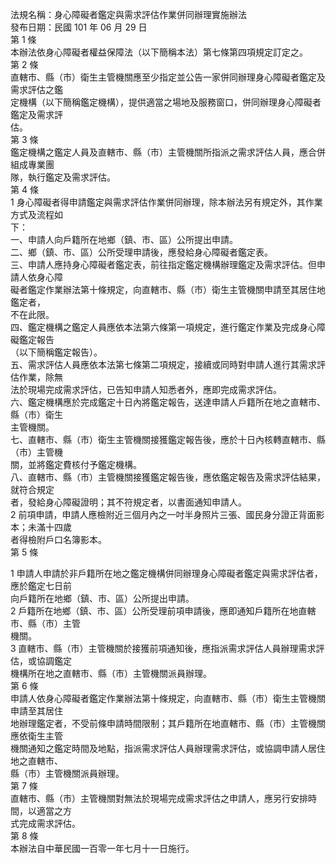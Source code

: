 法規名稱：身心障礙者鑑定與需求評估作業併同辦理實施辦法  
發布日期：民國 101 年 06 月 29 日  
第 1 條  
本辦法依身心障礙者權益保障法（以下簡稱本法）第七條第四項規定訂定之。  
第 2 條  
直轄市、縣（市）衛生主管機關應至少指定並公告一家併同辦理身心障礙者鑑定及需求評估之鑑  
定機構（以下簡稱鑑定機構），提供適當之場地及服務窗口，併同辦理身心障礙者鑑定及需求評  
估。  
第 3 條  
鑑定機構之鑑定人員及直轄市、縣（市）主管機關所指派之需求評估人員，應合併組成專業團  
隊，執行鑑定及需求評估。  
第 4 條  
1 身心障礙者得申請鑑定與需求評估作業併同辦理，除本辦法另有規定外，其作業方式及流程如  
下：  
一、申請人向戶籍所在地鄉（鎮、市、區）公所提出申請。  
二、鄉（鎮、市、區）公所受理申請後，應發給身心障礙者鑑定表。  
三、申請人應持身心障礙者鑑定表，前往指定鑑定機構辦理鑑定及需求評估。但申請人依身心障  
礙者鑑定作業辦法第十條規定，向直轄市、縣（市）衛生主管機關申請至其居住地鑑定者，  
不在此限。  
四、鑑定機構之鑑定人員應依本法第六條第一項規定，進行鑑定作業及完成身心障礙鑑定報告  
（以下簡稱鑑定報告）。  
五、需求評估人員應依本法第七條第二項規定，接續或同時對申請人進行其需求評估作業，除無  
法於現場完成需求評估，已告知申請人知悉者外，應即完成需求評估。  
六、鑑定機構應於完成鑑定十日內將鑑定報告，送達申請人戶籍所在地之直轄市、縣（市）衛生  
主管機關。  
七、直轄市、縣（市）衛生主管機關接獲鑑定報告後，應於十日內核轉直轄市、縣（市）主管機  
關，並將鑑定費核付予鑑定機構。  
八、直轄市、縣（市）主管機關接獲鑑定報告後，應依鑑定報告及需求評估結果，就符合規定  
者，發給身心障礙證明；其不符規定者，以書面通知申請人。  
2 前項申請，申請人應檢附近三個月內之一吋半身照片三張、國民身分證正背面影本；未滿十四歲  
者得檢附戶口名簿影本。  
第 5 條  


1 申請人申請於非戶籍所在地之鑑定機構併同辦理身心障礙者鑑定與需求評估者，應於鑑定七日前  
向戶籍所在地鄉（鎮、市、區）公所提出申請。  
2 戶籍所在地鄉（鎮、市、區）公所受理前項申請後，應即通知戶籍所在地直轄市、縣（市）主管  
機關。  
3 直轄市、縣（市）主管機關於接獲前項通知後，應指派需求評估人員辦理需求評估，或協調鑑定  
機構所在地之直轄市、縣（市）主管機關派員辦理。  
第 6 條  
申請人依身心障礙者鑑定作業辦法第十條規定，向直轄市、縣（市）衛生主管機關申請至其居住  
地辦理鑑定者，不受前條申請時間限制；其戶籍所在地直轄市、縣（市）主管機關應依衛生主管  
機關通知之鑑定時間及地點，指派需求評估人員辦理需求評估，或協調申請人居住地之直轄市、  
縣（市）主管機關派員辦理。  
第 7 條  
直轄市、縣（市）主管機關對無法於現場完成需求評估之申請人，應另行安排時間，以適當之方  
式完成需求評估。  
第 8 條  
本辦法自中華民國一百零一年七月十一日施行。  


